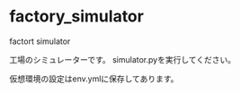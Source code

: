 # factory_simulator
factort simulator


工場のシミュレーターです。
simulator.pyを実行してください。

仮想環境の設定はenv.ymlに保存してあります。
